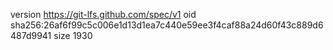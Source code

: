 version https://git-lfs.github.com/spec/v1
oid sha256:26af6f99c5c006e1d13d1ea7c440e59ee3f4caf88a24d60f43c889d6487d9941
size 1930
